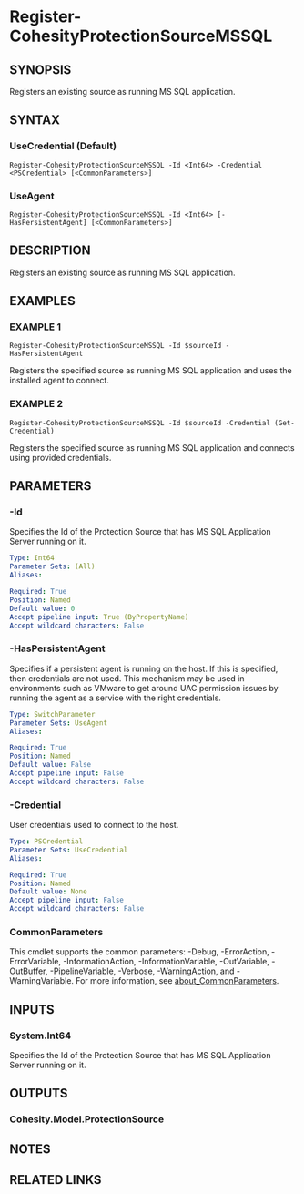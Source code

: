 # Register-CohesityProtectionSourceMSSQL

## SYNOPSIS
Registers an existing source as running MS SQL application.

## SYNTAX

### UseCredential (Default)
```
Register-CohesityProtectionSourceMSSQL -Id <Int64> -Credential <PSCredential> [<CommonParameters>]
```

### UseAgent
```
Register-CohesityProtectionSourceMSSQL -Id <Int64> [-HasPersistentAgent] [<CommonParameters>]
```

## DESCRIPTION
Registers an existing source as running MS SQL application.

## EXAMPLES

### EXAMPLE 1
```
Register-CohesityProtectionSourceMSSQL -Id $sourceId -HasPersistentAgent
```

Registers the specified source as running MS SQL application and uses the installed agent to connect.

### EXAMPLE 2
```
Register-CohesityProtectionSourceMSSQL -Id $sourceId -Credential (Get-Credential)
```

Registers the specified source as running MS SQL application and connects using provided credentials.

## PARAMETERS

### -Id
Specifies the Id of the Protection Source that has MS SQL Application Server running on it.

```yaml
Type: Int64
Parameter Sets: (All)
Aliases:

Required: True
Position: Named
Default value: 0
Accept pipeline input: True (ByPropertyName)
Accept wildcard characters: False
```

### -HasPersistentAgent
Specifies if a persistent agent is running on the host.
If this is specified, then credentials are not used.
This mechanism may be used in environments such as VMware to get around UAC permission issues by running the agent as a service with the right credentials.

```yaml
Type: SwitchParameter
Parameter Sets: UseAgent
Aliases:

Required: True
Position: Named
Default value: False
Accept pipeline input: False
Accept wildcard characters: False
```

### -Credential
User credentials used to connect to the host.

```yaml
Type: PSCredential
Parameter Sets: UseCredential
Aliases:

Required: True
Position: Named
Default value: None
Accept pipeline input: False
Accept wildcard characters: False
```

### CommonParameters
This cmdlet supports the common parameters: -Debug, -ErrorAction, -ErrorVariable, -InformationAction, -InformationVariable, -OutVariable, -OutBuffer, -PipelineVariable, -Verbose, -WarningAction, and -WarningVariable. For more information, see [about_CommonParameters](http://go.microsoft.com/fwlink/?LinkID=113216).

## INPUTS

### System.Int64
Specifies the Id of the Protection Source that has MS SQL Application Server running on it.

## OUTPUTS

### Cohesity.Model.ProtectionSource
## NOTES

## RELATED LINKS
